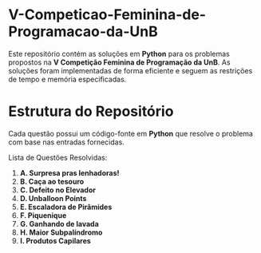 # V-Competicao-Feminina-de-Programacao-da-UnB

Este repositório contém as soluções em **Python** para os problemas propostos na **V Competição Feminina de Programação da UnB**. As soluções foram implementadas de forma eficiente e seguem as restrições de tempo e memória especificadas.

# Estrutura do Repositório

Cada questão possui um código-fonte em **Python** que resolve o problema com base nas entradas fornecidas.

Lista de Questões Resolvidas:

1. **A. Surpresa pras lenhadoras!**
2. **B. Caça ao tesouro**
3. **C. Defeito no Elevador**
4. **D. Unballoon Points**
5. **E. Escaladora de Pirâmides**
6. **F. Piquenique**
7. **G. Ganhando de lavada**
8. **H. Maior Subpalíndromo**
9. **I. Produtos Capilares**